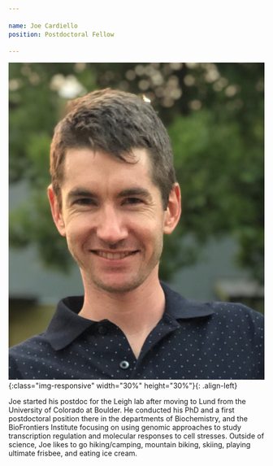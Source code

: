 ```yaml
---

name: Joe Cardiello
position: Postdoctoral Fellow

---
```



![image-left](../assets/images/Joe.jpeg){:class="img-responsive" width="30%" height="30%"}{: .align-left}
<p>Joe started his postdoc for the Leigh lab after moving to Lund from the University of Colorado at Boulder. He conducted his PhD and a first postdoctoral position there in the departments of Biochemistry, and the BioFrontiers Institute focusing on using genomic approaches to study transcription regulation and molecular responses to cell stresses. Outside of science, Joe likes to go hiking/camping, mountain biking, skiing, playing ultimate frisbee, and eating ice cream.</p>
